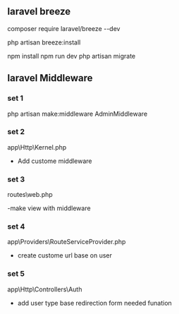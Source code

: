 
## laravel breeze

composer require laravel/breeze --dev

php artisan breeze:install
 
npm install
npm run dev
php artisan migrate


## laravel Middleware 

### set 1
php artisan make:middleware AdminMiddleware

### set 2
app\Http\Kernel.php

- Add custome middleware

### set 3
routes\web.php

-make view with middleware 


### set 4
app\Providers\RouteServiceProvider.php

- create custome url base on user 

### set 5
app\Http\Controllers\Auth

- add user type base redirection form needed funation 



